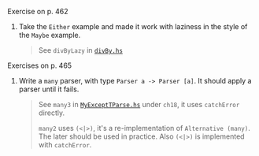 Exercise on p. 462

1. Take the `Either` example and made it work with laziness in
   the style of the `Maybe` example.

    > See `divByLazy` in [`divBy.hs`](./divBy.hs)

Exercises on p. 465

1. Write a `many` parser, with type `Parser a -> Parser [a]`.
   It should apply a parser until it fails.

    > See `many3` in [`MyExceptTParse.hs`](../ch18/MyExceptTParse.hs)
    > under `ch18`, it uses `catchError` directly.
    >
    > `many2` uses `(<|>)`, it's a re-implementation of `Alternative (many)`.
    > The later should be used in practice. Also `(<|>)` is implemented
    > with `catchError`.
